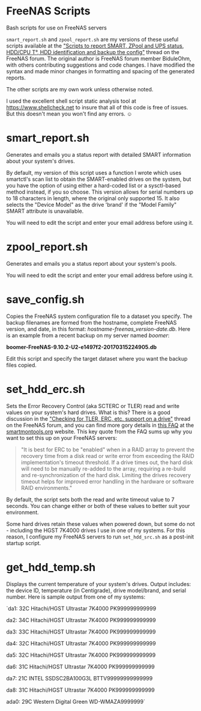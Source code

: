 # FreeNAS Scripts
Bash scripts for use on FreeNAS servers

`smart_report.sh` and `zpool_report.sh` are my versions of these useful scripts available at the ["Scripts to report SMART, ZPool and UPS status, HDD/CPU T°, HDD identification and backup the config"](https://forums.freenas.org/index.php?threads/scripts-to-report-smart-zpool-and-ups-status-hdd-cpu-t%C2%B0-hdd-identification-and-backup-the-config.27365/) thread on the FreeNAS forum. The original author is FreeNAS forum member BiduleOhm, with others contributing suggestions and code changes. I have modified the syntax and made minor changes in formatting and spacing of the generated reports.

The other scripts are my own work unless otherwise noted.

I used the excellent shell script static analysis tool at https://www.shellcheck.net to insure that all of this code is free of issues. But this doesn't mean you won't find any errors.  ☺️

# smart_report.sh

Generates and emails you a status report with detailed SMART information about your system's drives.

By default, my version of this script uses a function I wrote which uses smartctl's scan list to obtain the SMART-enabled drives on the system, but you have the option of using either a hard-coded list or a sysctl-based method instead, if you so choose. This version allows for serial numbers up to 18 characters in length, where the original only supported 15. It also selects the "Device Model" as the drive 'brand' if the "Model Family" SMART attribute is unavailable.

You will need to edit the script and enter your email address before using it.

# zpool_report.sh

Generates and emails you a status report about your system's pools.

You will need to edit the script and enter your email address before using it.

# save_config.sh

Copies the FreeNAS system configuration file to a dataset you specify. The backup filenames are formed from the hostname, complete FreeNAS version, and date, in this format: _hostname-freenas_version-date.db_. Here is an example from a recent backup on my server named _boomer_:

  __boomer-FreeNAS-9.10.2-U2-e1497f2-20170315224905.db__

Edit this script and specify the target dataset where you want the backup files copied.

# set_hdd_erc.sh

Sets the Error Recovery Control (aka SCTERC or TLER) read and write values on your system's hard drives. What is this? There is a good discussion in the ["Checking for TLER, ERC, etc. support on a drive"](https://forums.freenas.org/index.php?threads/checking-for-tler-erc-etc-support-on-a-drive.27126/) thread on the FreeNAS forum, and you can find more gory details in [this FAQ](https://www.smartmontools.org/wiki/FAQ#WhatiserrorrecoverycontrolERCandwhyitisimportanttoenableitfortheSATAdisksinRAID) at the [smartmontools.org](https://www.smartmontools.org) website. This key quote from the FAQ sums up why you want to set this up on your FreeNAS servers:

>"It is best for ERC to be "enabled" when in a RAID array to prevent the recovery time from a disk read or write error from exceeding the RAID implementation's timeout threshold. If a drive times out, the hard disk will need to be manually re-added to the array, requiring a re-build and re-synchronization of the hard disk. Limiting the drives recovery timeout helps for improved error handling in the hardware or software RAID environments."

By default, the script sets both the read and write timeout value to 7 seconds. You can change either or both of these values to better suit your environment.

Some hard drives retain these values when powered down, but some do not - including the HGST 7K4000 drives I use in one of my systems. For this reason, I configure my FreeNAS servers to run `set_hdd_src.sh` as a post-init startup script.

# get_hdd_temp.sh

Displays the current temperature of your system's drives. Output includes: the device ID, temperature (in Centigrade), drive model/brand, and serial number. Here is sample output from one of my systems:

`da1:  32C Hitachi/HGST Ultrastar 7K4000 PK999999999999

da2:  34C Hitachi/HGST Ultrastar 7K4000 PK999999999999

da3:  33C Hitachi/HGST Ultrastar 7K4000 PK999999999999

da4:  32C Hitachi/HGST Ultrastar 7K4000 PK999999999999

da5:  32C Hitachi/HGST Ultrastar 7K4000 PK999999999999

da6:  31C Hitachi/HGST Ultrastar 7K4000 PK999999999999

da7:  21C INTEL SSDSC2BA100G3L  BTTV99999999999999

da8:  31C Hitachi/HGST Ultrastar 7K4000 PK999999999999

ada0:  29C Western Digital Green WD-WMAZA9999999`
